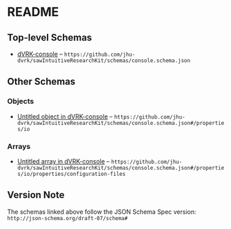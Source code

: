 # README

## Top-level Schemas

*   [dVRK-console](./console.md) – `https://github.com/jhu-dvrk/sawIntuitiveResearchKit/schemas/console.schema.json`

## Other Schemas

### Objects

*   [Untitled object in dVRK-console](./console-properties-io.md) – `https://github.com/jhu-dvrk/sawIntuitiveResearchKit/schemas/console.schema.json#/properties/io`

### Arrays

*   [Untitled array in dVRK-console](./console-properties-io-properties-configuration-files.md) – `https://github.com/jhu-dvrk/sawIntuitiveResearchKit/schemas/console.schema.json#/properties/io/properties/configuration-files`

## Version Note

The schemas linked above follow the JSON Schema Spec version: `http://json-schema.org/draft-07/schema#`
